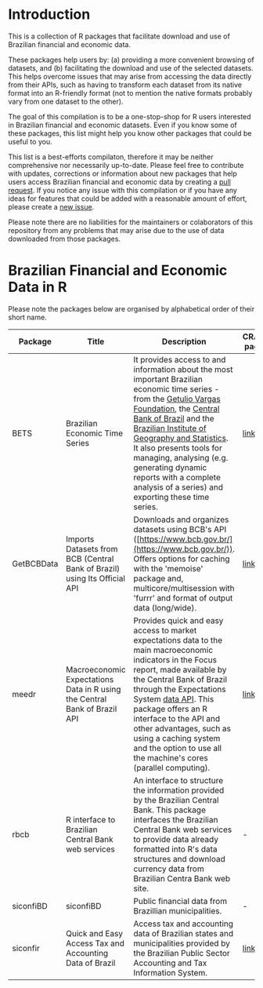 # Introduction

This is a collection of R packages that facilitate download and use of Brazilian financial and economic data. 

These packages help users by: (a) providing a more convenient browsing of datasets, and (b) facilitating the download and use of the selected datasets. This helps overcome issues that may arise from accessing the data directly from their APIs, such as having to transform each dataset from its native format into an R-friendly format (not to mention the native formats probably vary from one dataset to the other).

The goal of this compilation is to be a one-stop-shop for R users interested in Brazilian financial and economic datasets. Even if you know some of these packages, this list might help you know other packages that could be useful to you.

This list is a best-efforts compilaton, therefore it may be neither comprehensive nor necessarily up-to-date. Please feel free to contribute with updates, corrections or information about new packages that help users access Brazilian financial and economic data by creating a [pull request](https://github.com/dkgaraujo/BrazilianFinancialEconomicDataR/pulls). If you notice any issue with this compilation or if you have any ideas for features that could be added with a reasonable amount of effort, please create a [new issue](https://github.com/dkgaraujo/BrazilianFinancialEconomicDataR/issues).

Please note there are no liabilities for the maintainers or colaborators of this repository from any problems that may arise due to the use of data downloaded from those packages.

# Brazilian Financial and Economic Data in R

Please note the packages below are organised by alphabetical order of their short name.

| Package | Title | Description | CRAN page | Source code |
|---|---|---|---|---|
| BETS | Brazilian Economic Time Series | It provides access to and information about the most important Brazilian economic time series - from the [Getulio Vargas Foundation](http://portal.fgv.br/en), the [Central Bank of Brazil](http://www.bcb.gov.br) and the [Brazilian Institute of Geography and Statistics](http://www.ibge.gov.br). It also presents tools for managing, analysing (e.g. generating dynamic reports with a complete analysis of a series) and exporting these time series. | [link](https://cran.r-project.org/web/packages/BETS/index.html)  |  [link](https://github.com/nmecsys/BETS) |
| GetBCBData | Imports Datasets from BCB (Central Bank of Brazil) using Its Official API | Downloads and organizes datasets using BCB's API ([https://www.bcb.gov.br/](https://www.bcb.gov.br/)). Offers options for caching with the 'memoise' package and, multicore/multisession with 'furrr' and format of output data (long/wide). | [link](https://cran.r-project.org/web/packages/GetBCBData/index.html) | [link](https://github.com/msperlin/GetBCBData/) |
| meedr | Macroeconomic Expectations Data in R using the Central Bank of Brazil API | Provides quick and easy access to market expectations data to the main macroeconomic indicators in the Focus report, made available by the Central Bank of Brazil through the Expectations System [data API](https://dadosabertos.bcb.gov.br/). This package offers an R interface to the API and other advantages, such as using a caching system and the option to use all the machine's cores (parallel computing). | [link]() | [link](https://github.com/schoulten/meedr) |
| rbcb | R interface to Brazilian Central Bank web services | An interface to structure the information provided by the Brazilian Central Bank. This package interfaces the Brazilian Central Bank web services to provide data already formatted into R's data structures and download currency data from Brazilian Centra Bank web site. | - | [link](https://github.com/wilsonfreitas/rbcb) |
| siconfiBD | siconfiBD | Public financial data from Brazillian municipalities. | - | [link](https://github.com/tchiluanda/siconfiBD) |
| siconfir | Quick and Easy Access Tax and Accounting Data of Brazil | Access tax and accounting data of Brazilian states and municipalities provided by the Brazilian Public Sector Accounting and Tax Information System. | [link](https://cran.r-project.org/web/packages/siconfir/index.html) | [link](https://github.com/aspeddro/siconfir) |
